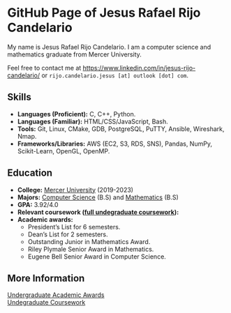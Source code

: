 # GitHub Page of Jesus Rafael Rijo Candelario

My name is Jesus Rafael Rijo Candelario. I am a computer science and mathematics graduate from Mercer University.

Feel free to contact me at https://www.linkedin.com/in/jesus-rijo-candelario/ or `rijo.candelario.jesus [at] outlook [dot] com`.

## Skills
- **Languages (Proficient):** C, C++, Python.
- **Languages (Familiar):** HTML/CSS/JavaScript, Bash.
- **Tools:** Git, Linux, CMake, GDB, PostgreSQL, PuTTY, Ansible, Wireshark, Nmap.
- **Frameworks/Libraries:** AWS (EC2, S3, RDS, SNS), Pandas, NumPy, Scikit-Learn, OpenGL, OpenMP.

## Education
- **College:** [Mercer University](https://www.mercer.edu/) (2019-2023)
- **Majors:** [Computer Science](https://liberalarts.mercer.edu/academic-programs/majors-and-minors/computer-science/) (B.S) 
and [Mathematics](https://liberalarts.mercer.edu/academic-programs/majors-and-minors/mathematics/) (B.S)
- **GPA:** 3.92/4.0
- **Relevant coursework ([full undegraduate coursework](https://github.com/jesusrrc/jesusrrc/blob/main/course_work.md)):**
- **Academic awards:**
  - President’s List for 6 semesters.
  - Dean’s List for 2 semesters.
  - Outstanding Junior in Mathematics Award.
  - Riley Plymale Senior Award in Mathematics.
  - Eugene Bell Senior Award in Computer Science.

## More Information
[Undergraduate Academic Awards](https://github.com/jesusrrc/jesusrrc/blob/main/awards.md) \
[Undegraduate Coursework](https://github.com/jesusrrc/jesusrrc/blob/main/course_work.md)

